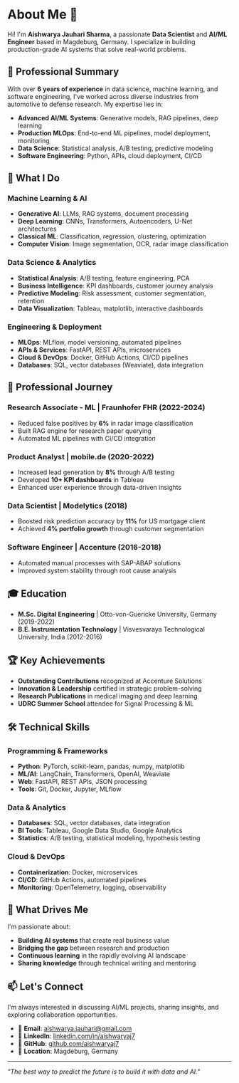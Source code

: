# About Me 👋

Hi! I'm **Aishwarya Jauhari Sharma**, a passionate **Data Scientist** and **AI/ML Engineer** based in Magdeburg, Germany. I specialize in building production-grade AI systems that solve real-world problems.

## 🎯 **Professional Summary**

With over **6 years of experience** in data science, machine learning, and software engineering, I've worked across diverse industries from automotive to defense research. My expertise lies in:

- **Advanced AI/ML Systems**: Generative models, RAG pipelines, deep learning
- **Production MLOps**: End-to-end ML pipelines, model deployment, monitoring
- **Data Science**: Statistical analysis, A/B testing, predictive modeling
- **Software Engineering**: Python, APIs, cloud deployment, CI/CD

## 🚀 **What I Do**

### **Machine Learning & AI**
- **Generative AI**: LLMs, RAG systems, document processing
- **Deep Learning**: CNNs, Transformers, Autoencoders, U-Net architectures
- **Classical ML**: Classification, regression, clustering, optimization
- **Computer Vision**: Image segmentation, OCR, radar image classification

### **Data Science & Analytics**
- **Statistical Analysis**: A/B testing, feature engineering, PCA
- **Business Intelligence**: KPI dashboards, customer journey analysis
- **Predictive Modeling**: Risk assessment, customer segmentation, retention
- **Data Visualization**: Tableau, matplotlib, interactive dashboards

### **Engineering & Deployment**
- **MLOps**: MLflow, model versioning, automated pipelines
- **APIs & Services**: FastAPI, REST APIs, microservices
- **Cloud & DevOps**: Docker, GitHub Actions, CI/CD pipelines
- **Databases**: SQL, vector databases (Weaviate), data integration

## 💼 **Professional Journey**

### **Research Associate - ML** | Fraunhofer FHR (2022-2024)
- Reduced false positives by **6%** in radar image classification
- Built RAG engine for research paper querying
- Automated ML pipelines with CI/CD integration

### **Product Analyst** | mobile.de (2020-2022)
- Increased lead generation by **8%** through A/B testing
- Developed **10+ KPI dashboards** in Tableau
- Enhanced user experience through data-driven insights

### **Data Scientist** | Modelytics (2018)
- Boosted risk prediction accuracy by **11%** for US mortgage client
- Achieved **4% portfolio growth** through customer segmentation

### **Software Engineer** | Accenture (2016-2018)
- Automated manual processes with SAP-ABAP solutions
- Improved system stability through root cause analysis

## 🎓 **Education**

- **M.Sc. Digital Engineering** | Otto-von-Guericke University, Germany (2019-2022)
- **B.E. Instrumentation Technology** | Visvesvaraya Technological University, India (2012-2016)

## 🏆 **Key Achievements**

- **Outstanding Contributions** recognized at Accenture Solutions
- **Innovation & Leadership** certified in strategic problem-solving
- **Research Publications** in medical imaging and deep learning
- **UDRC Summer School** attendee for Signal Processing & ML

## 🛠️ **Technical Skills**

### **Programming & Frameworks**
- **Python**: PyTorch, scikit-learn, pandas, numpy, matplotlib
- **ML/AI**: LangChain, Transformers, OpenAI, Weaviate
- **Web**: FastAPI, REST APIs, JSON processing
- **Tools**: Git, Docker, Jupyter, MLflow

### **Data & Analytics**
- **Databases**: SQL, vector databases, data integration
- **BI Tools**: Tableau, Google Data Studio, Google Analytics
- **Statistics**: A/B testing, statistical modeling, hypothesis testing

### **Cloud & DevOps**
- **Containerization**: Docker, microservices
- **CI/CD**: GitHub Actions, automated pipelines
- **Monitoring**: OpenTelemetry, logging, observability

## 🌟 **What Drives Me**

I'm passionate about:

- **Building AI systems** that create real business value
- **Bridging the gap** between research and production
- **Continuous learning** in the rapidly evolving AI landscape
- **Sharing knowledge** through technical writing and mentoring

## 📫 **Let's Connect**

I'm always interested in discussing AI/ML projects, sharing insights, and exploring collaboration opportunities.

- 📧 **Email**: [aishwarya.jauhari@gmail.com](mailto:aishwarya.jauhari@gmail.com)
- 💼 **LinkedIn**: [linkedin.com/in/aishwaryaj7](https://linkedin.com/in/aishwaryaj7)
- 🐙 **GitHub**: [github.com/aishwaryaj7](https://github.com/aishwaryaj7)
- 📍 **Location**: Magdeburg, Germany

---

*"The best way to predict the future is to build it with data and AI."*
